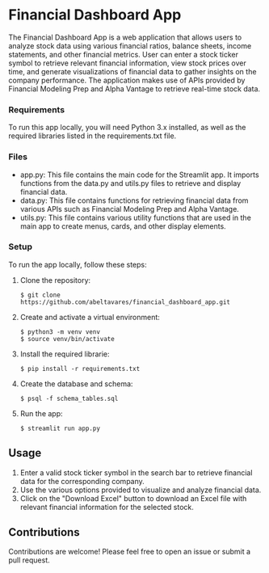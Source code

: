# Financial Dashboard App
The Financial Dashboard App is a web application that allows users to analyze stock data using various financial ratios, balance sheets, income statements, and other financial metrics. User can enter a stock ticker symbol to retrieve relevant financial information, view stock prices over time, and generate visualizations of financial data to gather insights on the company performance. The application makes use of APIs provided by Financial Modeling Prep and Alpha Vantage to retrieve real-time stock data.


### Requirements

To run this app locally, you will need Python 3.x installed, as well as the required libraries listed in the requirements.txt file.

### Files

- app.py: This file contains the main code for the Streamlit app. It imports functions from the data.py and utils.py files to retrieve and display financial data.
- data.py: This file contains functions for retrieving financial data from various APIs such as Financial Modeling Prep and Alpha Vantage.
- utils.py: This file contains various utility functions that are used in the main app to create menus, cards, and other display elements.


### Setup
To run the app locally, follow these steps:

1. Clone the repository: <br>

       $ git clone https://github.com/abeltavares/financial_dashboard_app.git 

2. Create and activate a virtual environment: <br>

       $ python3 -m venv venv
       $ source venv/bin/activate

3. Install the required librarie:<br>

       $ pip install -r requirements.txt

4. Create the database and schema:<br>

       $ psql -f schema_tables.sql

5. Run the app:

       $ streamlit run app.py


## Usage

1. Enter a valid stock ticker symbol in the search bar to retrieve financial data for the corresponding company. <br>
2. Use the various options provided to visualize and analyze financial data. <br>
3. Click on the "Download Excel" button to download an Excel file with relevant financial information for the selected stock. <br>

## Contributions

Contributions are welcome! Please feel free to open an issue or submit a pull request.
